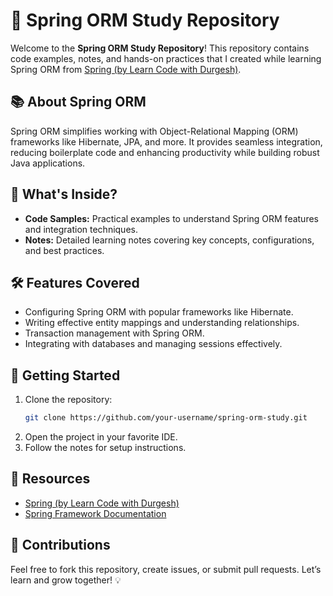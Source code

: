 # 🌿 Spring ORM Study Repository

Welcome to the **Spring ORM Study Repository**! This repository contains code examples, notes, and hands-on practices that I created while learning Spring ORM from [Spring (by Learn Code with Durgesh)](https://youtube.com/playlist?list=PL0zysOflRCekeiERASkpi-crREVensZGS&si=w-Jbj9TaUNnvdsk1).

## 📚 About Spring ORM

Spring ORM simplifies working with Object-Relational Mapping (ORM) frameworks like Hibernate, JPA, and more. It provides seamless integration, reducing boilerplate code and enhancing productivity while building robust Java applications.

## 🎯 What's Inside?

- **Code Samples:** Practical examples to understand Spring ORM features and integration techniques.
- **Notes:** Detailed learning notes covering key concepts, configurations, and best practices.

## 🛠️ Features Covered

- Configuring Spring ORM with popular frameworks like Hibernate.
- Writing effective entity mappings and understanding relationships.
- Transaction management with Spring ORM.
- Integrating with databases and managing sessions effectively.

## 🚀 Getting Started

1. Clone the repository:
   ```bash
   git clone https://github.com/your-username/spring-orm-study.git
   ```
2. Open the project in your favorite IDE.
3. Follow the notes for setup instructions.

## 🌟 Resources

- [Spring (by Learn Code with Durgesh)](https://youtube.com/playlist?list=PL0zysOflRCekeiERASkpi-crREVensZGS&si=w-Jbj9TaUNnvdsk1)
- [Spring Framework Documentation](https://spring.io/projects/spring-framework)

## 🤝 Contributions

Feel free to fork this repository, create issues, or submit pull requests. Let’s learn and grow together! 💡
